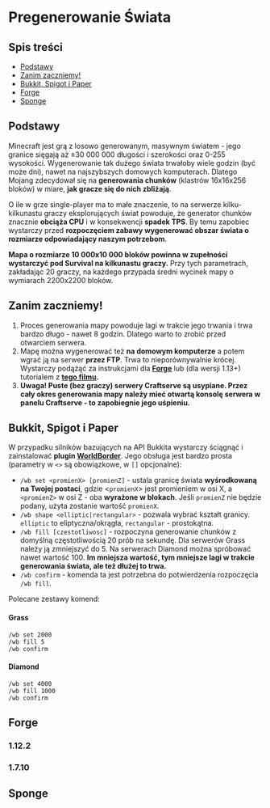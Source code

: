Pregenerowanie Świata
=====================

Spis treści
-----------

* [Podstawy](#podstawy)
* [Zanim zaczniemy!](#zanim)
* [Bukkit, Spigot i Paper](#bukkit)
* [Forge](#forge)
* [Sponge](#sponge)

<a name="podstawy"><h2>Podstawy</h2></a>

Minecraft jest grą z losowo generowanym, masywnym światem - jego granice sięgają aż ±30 000 000 długości i szerokości oraz 0-255 wysokości. Wygenerowanie tak dużego świata trwałoby wiele godzin (być może dni), nawet na najszybszych domowych komputerach. Dlatego Mojang zdecydował się na **generowania chunków** (klastrów 16x16x256 bloków) w miare, **jak gracze się do nich zbliżają**.

O ile w grze single-player ma to małe znaczenie, to na serwerze kilku-kilkunastu graczy eksplorujących świat powoduje, że generator chunków znacznie **obciąża CPU** i w konsekwencji **spadek TPS**. By temu zapobiec wystarczy przed **rozpoczęciem zabawy wygenerować obszar świata o rozmiarze odpowiadający naszym potrzebom**.

**Mapa o rozmiarze 10 000x10 000 bloków powinna w zupełności wystarczyć pod Survival na kilkunastu graczy.** Przy tych parametrach, zakładając 20 graczy, na każdego przypada średni wycinek mapy o wymiarach 2200x2200 bloków. 

<a name="zanim"><h2>Zanim zaczniemy!</h2></a>

1. Proces generowania mapy powoduje lagi w trakcie jego trwania i trwa bardzo długo - nawet 8 godzin. Dlatego warto to zrobić przed otwarciem serwera.
2. Mapę można wygenerować też **na domowym komputerze** a potem wgrać ją na serwer **przez FTP**. Trwa to nieporównywalnie krócej. Wystarczy podążąć za instrukcjami dla **[Forge](#forge)** lub (dla wersji 1.13+) tutorialem z **[tego filmu](https://www.youtube.com/watch?v=5yRnGpcIoS8).**
3. **Uwaga! Puste (bez graczy) serwery Craftserve są usypiane. Przez cały okres generowania mapy należy mieć otwartą konsolę serwera w panelu Craftserve - to zapobiegnie jego uśpieniu.**

<a name="bukkit"><h2>Bukkit, Spigot i Paper</h2></a>

W przypadku silników bazujących na API Bukkita wystarczy ściągnąć i zainstalować **plugin [WorldBorder](https://www.spigotmc.org/resources/worldborder.60905/)**. Jego obsługa jest bardzo prosta (parametry w `<>` są obowiązkowe, w `[]` opcjonalne):

* `/wb set <promienX> [promienZ]` - ustala granicę świata **wyśrodkowaną na Twojej postaci**, gdzie <`promienX`> jest promieniem w osi X, a `<promienZ>` w osi Z - oba **wyrażone w blokach**. Jeśli `promienZ` nie będzie podany, użyta zostanie wartość `promienX`.
* `/wb shape <elliptic|rectangular>` - pozwala wybrać kształt granicy. `elliptic` to eliptyczna/okrągła, `rectangular` - prostokątna.
* `/wb fill [czestotliwosc]` - rozpoczyna generowanie chunków z domyślną częstotliwością 20 prób na sekundę. Dla serwerów Grass należy ją zmniejszyć do 5. Na serwerach Diamond można spróbować nawet wartość 100. **Im mniejsza wartość, tym mniejsze lagi w trakcie generowania świata, ale też dłużej to trwa.**
* `/wb confirm` - komenda ta jest potrzebna do potwierdzenia rozpoczęcia `/wb fill`.

Polecane zestawy komend:

#### Grass

```
/wb set 2000
/wb fill 5
/wb confirm
```

#### Diamond

```
/wb set 4000
/wb fill 1000
/wb confirm
```

<a name="forge"><h2>Forge</h2></a>

### 1.12.2


### 1.7.10

<a name="sponge"><h2>Sponge</h2></a>